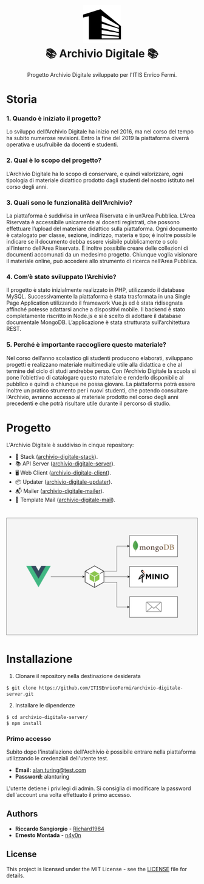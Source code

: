 <h1 align="center">
  <img src="https://raw.githubusercontent.com/ITISEnricoFermi/archivio-digitale-client/81041b2932b032ead156777a6927efe1925b52ca/static/shortcut/safari-pinned-tab.svg?sanitize=true" height="100"><br/>
  📚 Archivio Digitale 📚
</h1>
<p align="center">
  Progetto Archivio Digitale sviluppato per l'ITIS Enrico Fermi.
</p>

# Storia

### 1. Quando è iniziato il progetto?
Lo sviluppo dell’Archivio Digitale ha inizio nel 2016, ma nel corso del tempo ha subito numerose revisioni. Entro la fine del 2019 la piattaforma diverrà operativa e usufruibile da docenti e studenti.

### 2. Qual è lo scopo del progetto?
L’Archivio Digitale ha lo scopo di conservare, e quindi valorizzare, ogni tipologia di materiale didattico prodotto dagli studenti del nostro istituto nel corso degli anni.

### 3. Quali sono le funzionalità dell’Archivio?
La piattaforma è suddivisa in un’Area Riservata e in un’Area Pubblica.
L’Area Riservata è accessibile unicamente ai docenti registrati, che possono effettuare l’upload del materiare didattico sulla piattaforma.
Ogni documento è catalogato per classe, sezione, indirizzo, materia e tipo; è inoltre possibile indicare se il documento debba essere visibile pubblicamente o solo all’interno dell’Area Riservata.
È inoltre possibile creare delle collezioni di documenti accomunati da un medesimo progetto.
Chiunque voglia visionare il materiale online, può accedere allo strumento di ricerca nell’Area Pubblica.

### 4. Com’è stato sviluppato l’Archivio?
Il progetto è stato inizialmente realizzato in PHP, utilizzando il database MySQL. Successivamente la piattaforma è stata trasformata in una Single Page Application utilizzando il framework Vue.js ed è stata ridisegnata affinché potesse adattarsi anche a dispositivi mobile.
Il backend è stato completamente riscritto in Node.js e si è scelto di adottare il database documentale MongoDB.
L’applicazione è stata strutturata sull’architettura REST.

### 5. Perché è importante raccogliere questo materiale?
Nel corso dell’anno scolastico gli studenti producono elaborati, sviluppano progetti e realizzano materiale multimediale utile alla didattica e che al termine del ciclo di studi andrebbe perso.
Con l’Archivio Digitale la scuola si pone l’obiettivo di catalogare questo materiale e renderlo disponibile al pubblico e quindi a chiunque ne possa giovare.
La piattaforma potrà essere inoltre un pratico strumento per i nuovi studenti, che potendo consultare l’Archivio, avranno accesso al materiale prodotto nel corso degli anni precedenti e che potrà risultare utile durante il percorso di studio.

# Progetto

L'Archivio Digitale è suddiviso in cinque repository: 

* 🥞 Stack ([archivio-digitale-stack](https://github.com/ITISEnricoFermi/archivio-digitale-stack)).
* 📚 API Server ([archivio-digitale-server](https://github.com/ITISEnricoFermi/archivio-digitale-server)).
* 🖥️ Web Client ([archivio-digitale-client](https://github.com/ITISEnricoFermi/archivio-digitale-client)).
* 📦 Updater ([archivio-digitale-updater](https://github.com/ITISEnricoFermi/archivio-digitale-updater)).
* 📬 Mailer ([archivio-digitale-mailer](https://github.com/ITISEnricoFermi/archivio-digitale-mailer)).
* 📧 Template Mail ([archivio-digitale-mail](https://github.com/ITISEnricoFermi/archivio-digitale-mail)).

<h1 align="center">
  <img src="https://github.com/ITISEnricoFermi/archivio-digitale-nginx/blob/master/project/Application%20Logic.svg" alt="Application Logic"/>
</h1>

# Installazione

1. Clonare il repository nella destinazione desiderata

```shell
$ git clone https://github.com/ITISEnricoFermi/archivio-digitale-server.git
```

2. Installare le dipendenze

```shell
$ cd archivio-digitale-server/
$ npm install
```

### Primo accesso

Subito dopo l'installazione dell'Archivio è possibile entrare nella piattaforma utilizzando le credenziali dell'utente test.

* **Email:** alan.turing@test.com
* **Password:** alanturing

L'utente detiene i privilegi di admin. Si consiglia di modificare la password dell'account una volta effettuato il primo accesso.

## Authors

* **Riccardo Sangiorgio** - [Richard1984](https://github.com/Richard1984/)
* **Ernesto Montada** - [n4y0n](https://github.com/n4y0n)

## License

This project is licensed under the MIT License - see the [LICENSE](LICENSE) file for details.
